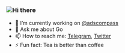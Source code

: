 ### ![Hi there](https://rushter.com/counter.svg)

- 🔭 I’m currently working on [@adscompass](https://github.com/adscompass)
- 💬 Ask me about Go
- 📫 How to reach me: [Telegram](https://t.me/negasus), [Twitter](https://twitter.com/negasus)
- ⚡ Fun fact: Tea is better than coffee
